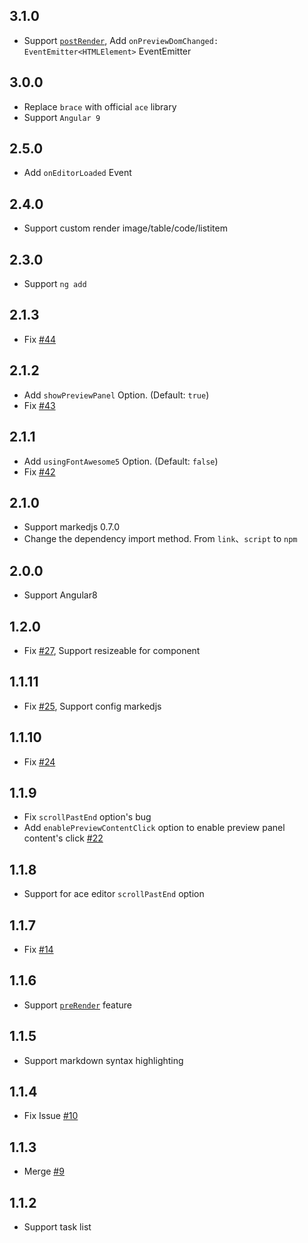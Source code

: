 
## 3.1.0

- Support [`postRender`](https://github.com/lon-yang/ngx-markdown-editor/issues/61), Add `onPreviewDomChanged: EventEmitter<HTMLElement>` EventEmitter 

## 3.0.0

- Replace `brace` with official `ace` library
- Support `Angular 9`

## 2.5.0

- Add `onEditorLoaded` Event

## 2.4.0

- Support custom render image/table/code/listitem

## 2.3.0

- Support `ng add`

## 2.1.3

- Fix [#44](https://github.com/lon-yang/ngx-markdown-editor/issues/44)

## 2.1.2

- Add `showPreviewPanel` Option. (Default: `true`)
- Fix [#43](https://github.com/lon-yang/ngx-markdown-editor/issues/43)

## 2.1.1

- Add `usingFontAwesome5` Option. (Default: `false`)
- Fix [#42](https://github.com/lon-yang/ngx-markdown-editor/issues/42)

## 2.1.0

- Support markedjs 0.7.0
- Change the dependency import method. From `link`、`script` to `npm`

## 2.0.0

- Support Angular8

## 1.2.0

- Fix [#27](https://github.com/lon-yang/ngx-markdown-editor/issues/27), Support resizeable for component

## 1.1.11

- Fix [#25](https://github.com/lon-yang/ngx-markdown-editor/issues/25), Support config markedjs

## 1.1.10

- Fix [#24](https://github.com/lon-yang/ngx-markdown-editor/issues/24)

## 1.1.9

- Fix `scrollPastEnd` option's bug
- Add `enablePreviewContentClick` option to enable preview panel content's click [#22](https://github.com/lon-yang/ngx-markdown-editor/issues/22)


## 1.1.8

- Support for ace editor `scrollPastEnd` option

## 1.1.7

- Fix [#14](https://github.com/lon-yang/ngx-markdown-editor/issues/14)

## 1.1.6

- Support [`preRender`](https://github.com/lon-yang/ngx-markdown-editor/issues/13) feature

## 1.1.5

- Support markdown syntax highlighting

## 1.1.4

- Fix Issue [#10](https://github.com/lon-yang/ngx-markdown-editor/issues/10)

## 1.1.3

- Merge [#9](https://github.com/lon-yang/ngx-markdown-editor/pull/9)

## 1.1.2

- Support task list
